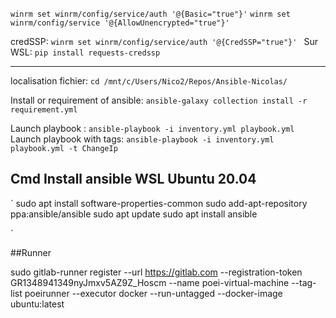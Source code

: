 `winrm set winrm/config/service/auth '@{Basic="true"}'`
`winrm set winrm/config/service '@{AllowUnencrypted="true"}'`

credSSP:
`winrm set winrm/config/service/auth '@{CredSSP="true"}' `
Sur WSL:
`pip install requests-credssp `

--------
localisation fichier:
`cd /mnt/c/Users/Nico2/Repos/Ansible-Nicolas/`

Install or requirement of ansible:
`
ansible-galaxy collection install -r requirement.yml
`

Launch playbook :
`
ansible-playbook -i inventory.yml playbook.yml
`
Launch playbook with tags:
`ansible-playbook -i inventory.yml playbook.yml -t ChangeIp
`
## Cmd Install ansible WSL Ubuntu 20.04
`
sudo apt install software-properties-common
sudo add-apt-repository ppa:ansible/ansible
sudo apt update
sudo apt install ansible

` 

##Runner

sudo gitlab-runner register --url https://gitlab.com --registration-token GR1348941349nyJmxv5AZ9Z_Hoscm --name poei-virtual-machine --tag-list poeirunner  --executor docker --run-untagged --docker-image ubuntu:latest